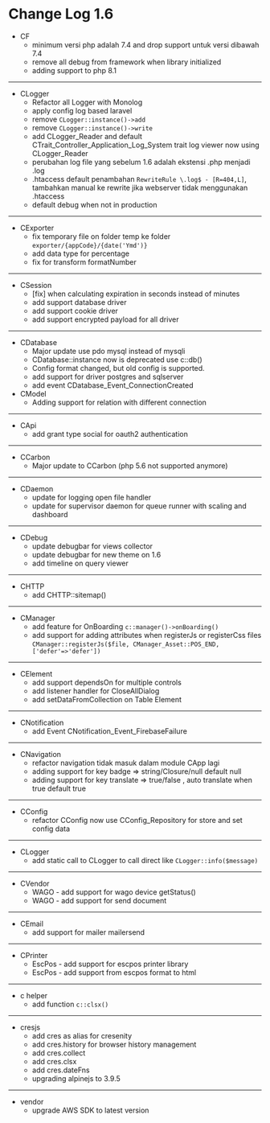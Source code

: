 # Change Log 1.6


- CF
  - minimum versi php adalah 7.4 and drop support untuk versi dibawah 7.4
  - remove all debug from framework when library initialized
  - adding support to php 8.1
---
- CLogger
  - Refactor all Logger with Monolog
  - apply config log based laravel
  - remove `CLogger::instance()->add`
  - remove `CLogger::instance()->write`
  - add CLogger_Reader and default CTrait_Controller_Application_Log_System trait log viewer now using CLogger_Reader
  - perubahan log file yang sebelum 1.6 adalah ekstensi .php menjadi .log
  - .htaccess default penambahan `RewriteRule \.log$ - [R=404,L]`, tambahkan manual ke rewrite jika webserver tidak menggunakan .htaccess
  - default debug when not in production
---
- CExporter
  - fix temporary file on folder temp ke folder `exporter/{appCode}/{date('Ymd')}`
  - add data type for percentage
  - fix for transform formatNumber
---
- CSession
  - [fix] when calculating expiration in seconds instead of minutes
  - add support database driver
  - add support cookie driver
  - add support encrypted payload for all driver
---
- CDatabase
  - Major update use pdo mysql instead of mysqli
  - CDatabase::instance now is deprecated use c::db()
  - Config format changed, but old config is supported.
  - add support for driver postgres and sqlserver
  - add event CDatabase_Event_ConnectionCreated
- CModel
  - Adding support for relation with different connection
---
- CApi
  - add grant type social for oauth2 authentication
---
- CCarbon
  - Major update to CCarbon (php 5.6 not supported anymore)
---
- CDaemon
  - update for logging open file handler
  - update for supervisor daemon for queue runner with scaling and dashboard
---
- CDebug
  - update debugbar for views collector
  - update debugbar for new theme on 1.6
  - add timeline on query viewer
---
- CHTTP
  - add CHTTP::sitemap()

---
- CManager
  - add feature for OnBoarding `c::manager()->onBoarding()`
  - add support for adding attributes when registerJs or registerCss files `CManager::registerJs($file, CManager_Asset::POS_END, ['defer'=>'defer'])`
---
- CElement
  - add support dependsOn for multiple controls
  - add listener handler for CloseAllDialog
  - add setDataFromCollection on Table Element
---
- CNotification
  - add Event CNotification_Event_FirebaseFailure

---
- CNavigation
  - refactor navigation tidak masuk dalam module CApp lagi
  - adding support for key badge => string/Closure/null default null
  - adding support for key translate => true/false , auto translate when true default true
---
- CConfig
  - refactor CConfig now use CConfig_Repository for store and set config data
---
- CLogger
  - add static call to CLogger to call direct like `CLogger::info($message)`
---
- CVendor
  - WAGO - add support for wago device getStatus()
  - WAGO - add support for send document
---
- CEmail
  - add support for mailer mailersend
---
- CPrinter
  - EscPos - add support for escpos printer library
  - EscPos - add support from escpos format to html
---
- c helper
  - add function `c::clsx()`
---
- cresjs
  - add cres as alias for cresenity
  - add cres.history for browser history management
  - add cres.collect
  - add cres.clsx
  - add cres.dateFns
  - upgrading alpinejs to 3.9.5
---
- vendor
  - upgrade AWS SDK to latest version
